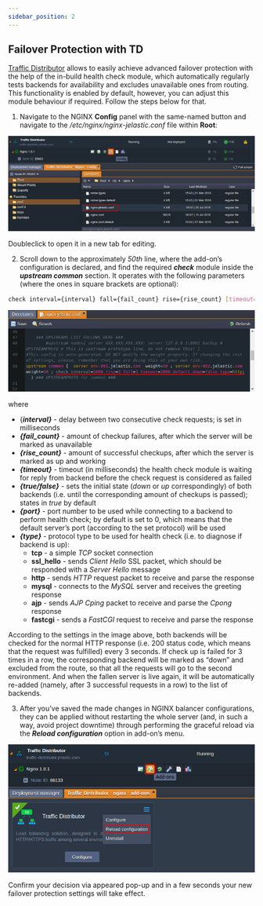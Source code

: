 ```yaml
---
sidebar_position: 2
---
```


## Failover Protection with TD

[Traffic Distributor](/docs/ApplicationSetting/Traffic%20Distributor/Traffic%20Distributor%20Overview) allows to easily achieve advanced failover protection with the help of the in-build health check module, which automatically regularly tests backends for availability and excludes unavailable ones from routing. This functionality is enabled by default, however, you can adjust this module behaviour if required. Follow the steps below for that.

1. Navigate to the NGINX **Config** panel with the same-named button and navigate to the _/etc/nginx/nginx-jelastic.conf_ file within **Root**:

<div style={{
    display:'flex',
    justifyContent: 'center',
    margin: '0 0 1rem 0'
}}>

![Locale Dropdown](./img/FailoverProtection/01-traffic-distributor-config-files.png)

</div>

Doubleclick to open it in a new tab for editing.

2. Scroll down to the approximately _50th_ line, where the add-on’s configuration is declared, and find the required **_check_** module inside the **_upstream common_** section. It operates with the following parameters (where the ones in square brackets are optional):

```bash
check interval={interval} fall={fail_count} rise={rise_count} [timeout={timeout}] [default_down={true/false}] [port={port}] [type={type}]
```

<div style={{
    display:'flex',
    justifyContent: 'center',
    margin: '0 0 1rem 0'
}}>

![Locale Dropdown](./img/FailoverProtection/02-traffic-distributor-failover-parameters.png)

</div>

where

- {**_interval}_** - delay between two consecutive check requests; is set in milliseconds
- **_{fail_count}_** - amount of checkup failures, after which the server will be marked as unavailable
- **_{rise_count}_** - amount of successful checkups, after which the server is marked as up and working
- **_{timeout}_** - timeout (in milliseconds) the health check module is waiting for reply from backend before the check request is considered as failed
- **_{true/false}_** - sets the initial state (_down_ or _up_ correspondingly) of both backends (i.e. until the corresponding amount of checkups is passed); states in _true_ by default
- **_{port}_** - port number to be used while connecting to a backend to perform health check; by default is set to 0, which means that the default server’s port (according to the set protocol) will be used
- **_{type}_** - protocol type to be used for health check (i.e. to diagnose if backend is up):
  - **tcp** - a simple _TCP_ socket connection
  - **ssl_hello** - sends _Client Hello_ SSL packet, which should be responded with a _Server Hello_ message
  - **http** - sends _HTTP_ request packet to receive and parse the response
  - **mysql** - connects to the _MySQL_ server and receives the greeting response
  - **ajp** - sends _AJP Cping_ packet to receive and parse the _Cpong_ response
  - **fastcgi** - sends a _FastCGI_ request to receive and parse the response

According to the settings in the image above, both backends will be checked for the normal HTTP response (i.e. 200 status code, which means that the request was fulfilled) every 3 seconds. If check up is failed for 3 times in a row, the corresponding backend will be marked as “down” and excluded from the route, so that all the requests will go to the second environment. And when the fallen server is live again, it will be automatically re-added (namely, after 3 successful requests in a row) to the list of backends.

3. After you’ve saved the made changes in NGINX balancer configurations, they can be applied without restarting the whole server (and, in such a way, avoid project downtime) through performing the graceful reload via the **_Reload configuration_** option in add-on’s menu.

<div style={{
    display:'flex',
    justifyContent: 'center',
    margin: '0 0 1rem 0'
}}>

<!-- ![Locale Dropdown](./img/FILE_NAME/IMAGE_NAME) -->

![Locale Dropdown](./img/FailoverProtection/03-traffic-distributor-reload-configuration.png)

</div>

Confirm your decision via appeared pop-up and in a few seconds your new failover protection settings will take effect.
